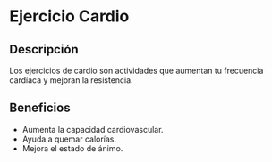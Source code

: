 # Ejercicio Cardio

## Descripción
Los ejercicios de cardio son actividades que aumentan tu frecuencia cardíaca y mejoran la resistencia.


## Beneficios
- Aumenta la capacidad cardiovascular.
- Ayuda a quemar calorías.
- Mejora el estado de ánimo.